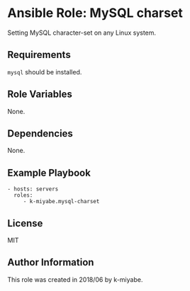 Ansible Role: MySQL charset
=========

Setting MySQL character-set on any Linux system. 

Requirements
------------

`mysql` should be installed.

Role Variables
--------------

None.

Dependencies
------------

None.

Example Playbook
----------------

    - hosts: servers
      roles:
         - k-miyabe.mysql-charset

License
-------

MIT

Author Information
------------------

This role was created in 2018/06 by k-miyabe.
